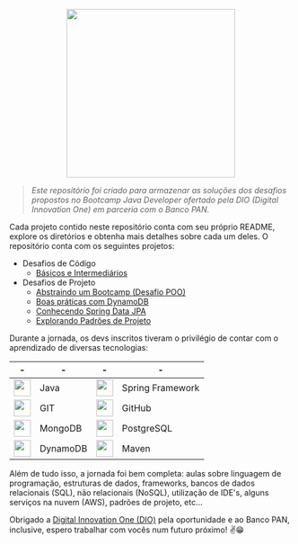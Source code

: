 <p align="center">
  <img width="300px" src="https://user-images.githubusercontent.com/13790608/230697094-3c4f6836-bbcd-42fb-b770-f6698fb4cf7e.png">
</p>

>*Este repositório foi criado para armazenar as soluções dos desafios propostos no Bootcamp Java Developer ofertado pela DIO (Digital Innovation One) em parceria com o Banco PAN.*
  
Cada projeto contido neste repositório conta com seu próprio README, explore os diretórios e obtenha mais detalhes sobre cada um deles. O repositório conta com os seguintes projetos:

- Desafios de Código
  - <a href=https://github.com/jhansenbarreto/bootcamp-dio-bancopan/tree/master/desafios-de-codigo>Básicos e Intermediários</a>
- Desafios de Projeto
  - <a href=https://github.com/jhansenbarreto/bootcamp-dio-bancopan/tree/master/desafio-poo>Abstraindo um Bootcamp (Desafio POO)</a>
  - <a href=https://github.com/jhansenbarreto/bootcamp-dio-bancopan/tree/master/desafio-dynamoDB>Boas práticas com DynamoDB</a>
  - <a href=https://github.com/jhansenbarreto/bootcamp-dio-bancopan/tree/master/academia-dio>Conhecendo Spring Data JPA</a>
  - <a href=https://github.com/jhansenbarreto/bootcamp-dio-bancopan/tree/master/design-patterns>Explorando Padrões de Projeto</a>

Durante a jornada, os devs inscritos tiveram o privilégio de contar com o aprendizado de diversas tecnologias:

| - | - | - | - |
|---|---|---|---|
|<img width="30px" src="https://cdn.jsdelivr.net/gh/devicons/devicon/icons/java/java-original.svg"/>|Java|<img width="30px" src="https://cdn.jsdelivr.net/gh/devicons/devicon/icons/spring/spring-original.svg"/>|Spring Framework|
|<img width="30px" src="https://cdn.jsdelivr.net/gh/devicons/devicon/icons/git/git-original.svg"/>|GIT|<img width="30px" src="https://user-images.githubusercontent.com/13790608/230699259-29f91eda-dd18-4d7d-8ad3-e5fabd71663b.png"/>|GitHub|
|<img width="30px" src="https://cdn.jsdelivr.net/gh/devicons/devicon/icons/mongodb/mongodb-original.svg"/>|MongoDB|<img width="30px" src="https://cdn.jsdelivr.net/gh/devicons/devicon/icons/postgresql/postgresql-original.svg"/>|PostgreSQL|
|<img width="30px" src="https://user-images.githubusercontent.com/13790608/230698392-42abea30-d650-4e96-b574-238c44e5a7c1.png"/>|DynamoDB|<img width="30px" src="https://user-images.githubusercontent.com/13790608/230749826-89ea1de0-db74-406f-9a25-0b5027627ab7.png"/>|Maven|

Além de tudo isso, a jornada foi bem completa: aulas sobre linguagem de programação, estruturas de dados, frameworks, bancos de dados relacionais (SQL), não relacionais (NoSQL), utilização de IDE's, alguns serviços na nuvem (AWS), padrões de projeto, etc...

Obrigado a <a href=https://www.dio.me/>Digital Innovation One (DIO)</a> pela oportunidade e ao Banco PAN, inclusive, espero trabalhar com vocês num futuro próximo! :v::grin:
